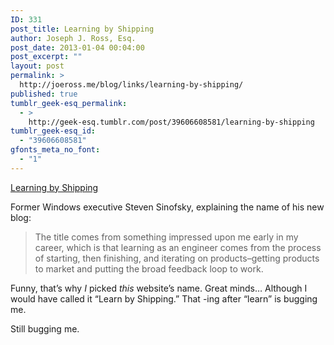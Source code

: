 ```yaml
---
ID: 331
post_title: Learning by Shipping
author: Joseph J. Ross, Esq.
post_date: 2013-01-04 00:04:00
post_excerpt: ""
layout: post
permalink: >
  http://joeross.me/blog/links/learning-by-shipping/
published: true
tumblr_geek-esq_permalink:
  - >
    http://geek-esq.tumblr.com/post/39606608581/learning-by-shipping
tumblr_geek-esq_id:
  - "39606608581"
gfonts_meta_no_font:
  - "1"
---
```

<a href='http://blog.learningbyshipping.com/2013/01/03/hello-world/'>Learning by Shipping</a><div class="link_description"><p>Former Windows executive Steven Sinofsky, explaining the name of his new blog:</p>

<blockquote>
  <p>The title comes from something impressed upon me early in my career, which is that learning as an engineer comes from the process of starting, then finishing, and iterating on products–getting products to market and putting the broad feedback loop to work.</p>
</blockquote>

<p>Funny, that&#8217;s why <em>I</em> picked <em>this</em> website&#8217;s name. Great minds&#8230; Although I would have called it &#8220;Learn by Shipping.&#8221; That -ing after &#8220;learn&#8221; is bugging me.</p>

<p>Still bugging me.</p></div>